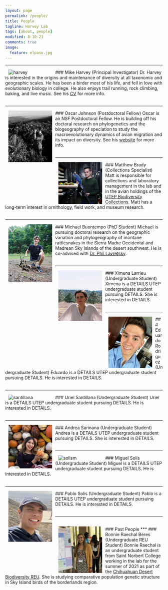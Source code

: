 ```yaml
---
layout: page
permalink: /people/
title: People
tagline: Harvey Lab
tags: [about, people]
modified: 8-10-21
comments: true
image:
  feature: elpaso.jpg
---
```

***

<img align="left" src="/images/harvey.jpg" alt="harvey" width="140" hspace="10"/>
### Mike Harvey (Principal Investigator)
Dr. Harvey is interested in the origins and maintenance of diversity at all taxonomic and geographic scales. He has been a birder most of his life, and fell in love with evolutionary biology in college. He also enjoys trail running, rock climbing, baking, and live music.
See his <a href="http://mgharvey.github.io/docs/Harvey_CV.pdf" target="_blank">CV</a> for more info.
<br><br>

***

<img align="left" src="/images/johnson.jpg" alt="johnson" width="140" hspace="10"/>
### Oscar Johnson (Postdoctoral Fellow)
Oscar is an NSF Postdoctoral Fellow. He is building off his doctoral research on phylogenetics and the biogeography of speciation to study the macroevolutionary dynamics of avian migration and its impact on diversity. See his <a href="https://www.oscarjohnson.net/" target="_blank">website</a> for more info.
<br><br>

***

<img align="left" src="/images/brady.jpg" alt="brady" width="140" hspace="10"/>
### Matthew Brady (Collections Specialist)
Matt is responsible for collections and laboratory management in the lab and in the avian holdings of the <a href="https://www.utep.edu/biodiversity/" target="_blank">UTEP Biodiversity Collections</a>. Matt has a long-term interest in ornithology, field work, and museum research.
<br><br>

***

<img align="left" src="/images/buontempo.jpeg" alt="buontempo" width="140" hspace="10"/>
### Michael Buontempo (PhD Student)
Michael is pursuing doctoral research on the geographic variation and phylogeography of montane rattlesnakes in the Sierra Madre Occidental and Madrean Sky Islands of the desert southwest. He is co-advised with <a href="https://www.utep.edu/science/lavretskylab/" target="_blank">Dr. Phil Lavretsky</a>.
<br><br>

***

<img align="left" src="/images/larrieu.jpg" alt="larrieu" width="140" hspace="10"/>
### Ximena Larrieu (Undergraduate Student)
Ximena is a DETAILS UTEP undergraduate student pursuing DETAILS. She is interested in DETAILS.
<br><br>

***

<img align="left" src="/images/rodriguez.jpg" alt="rodriguez" width="140" hspace="10"/>
### Eduardo Rodriguez (Undergraduate Student)
Eduardo is a DETAILS UTEP undergraduate student pursuing DETAILS. He is interested in DETAILS.
<br><br>

***

<img align="left" src="/images/santillana.jpg" alt="santillana" width="140" hspace="10"/>
### Uriel Santillana (Undergraduate Student)
Uriel is a DETAILS UTEP undergraduate student pursuing DETAILS. He is interested in DETAILS.
<br><br>

***

<img align="left" src="/images/sarinana.jpg" alt="sarinana" width="140" hspace="10"/>
### Andrea Sarinana (Undergraduate Student)
Andrea is a DETAILS UTEP undergraduate student pursuing DETAILS. She is interested in DETAILS.
<br><br>

***

<img align="left" src="/images/solism.jpg" alt="solism" width="140" hspace="10"/>
### Miguel Solis (Undergraduate Student)
Miguel is a DETAILS UTEP undergraduate student pursuing DETAILS. He is interested in DETAILS.
<br><br>

***

<img align="left" src="/images/solisp.jpg" alt="solisp" width="140" hspace="10"/>
### Pablo Solis (Undergraduate Student)
Pablo is a DETAILS UTEP undergraduate student pursuing DETAILS. He is interested in DETAILS.
<br><br>

***

<br>
### Past People
***

<img align="left" src="/images/beres.jpg" alt="beres" width="140" hspace="10"/>
### Bonnie Raechal Beres (Undergraduate REU Student)
Bonnie Raechal is an undergraduate student from Saint Norbert College working in the lab for the summer of 2021 as part of the <a href="https://www.utep.edu/couri/programs/cdb-reu/" target="_blank">Chihuahuan Desert Biodiversity REU</a>. She is studying comparative population genetic structure in Sky Island birds of the borderlands region.
<br><br>
